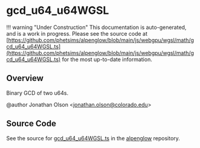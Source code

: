 # gcd_u64_u64WGSL

!!! warning "Under Construction"
    This documentation is auto-generated, and is a work in progress. Please see the source code at
    [https://github.com/phetsims/alpenglow/blob/main/js/webgpu/wgsl/math/gcd_u64_u64WGSL.ts](https://github.com/phetsims/alpenglow/blob/main/js/webgpu/wgsl/math/gcd_u64_u64WGSL.ts) for the most up-to-date information.

## Overview

Binary GCD of two u64s.

@author Jonathan Olson &lt;jonathan.olson@colorado.edu&gt;



## Source Code

See the source for [gcd_u64_u64WGSL.ts](https://github.com/phetsims/alpenglow/blob/main/js/webgpu/wgsl/math/gcd_u64_u64WGSL.ts) in the [alpenglow](https://github.com/phetsims/alpenglow) repository.
